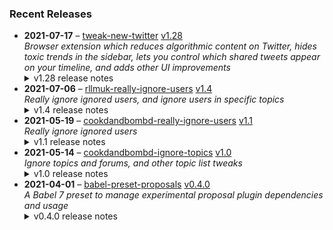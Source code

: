### Recent Releases

<!-- RECENT_RELEASES -->
<ul>
<li>
  <strong>2021-07-17</strong> – <a href="https://github.com/insin/tweak-new-twitter">tweak-new-twitter</a> <a href="https://github.com/insin/tweak-new-twitter/releases/tag/v1.28">v1.28</a>
  <div><em>Browser extension which reduces algorithmic content on Twitter, hides toxic trends in the sidebar, lets you control which shared tweets appear on your timeline, and adds other UI improvements</em></div>
  <details><summary>v1.28 release notes</summary><h2>New</h2>
<ul>
<li>Quote Tweets can now be hidden or moved to a separate timeline [<a class="issue-link js-issue-link" data-error-text="Failed to load title" data-id="944036040" data-permission-text="Title is private" data-url="https://github.com/insin/tweak-new-twitter/issues/45" data-hovercard-type="issue" data-hovercard-url="/insin/tweak-new-twitter/issues/45/hovercard" href="https://github.com/insin/tweak-new-twitter/issues/45">#45</a>]</li>
<li>Improve the Quote Tweets page (viewing an individual tweet's QTs) by pinning the quoted tweet to the top instead of duplicating it in every tweet [<a class="issue-link js-issue-link" data-error-text="Failed to load title" data-id="940456381" data-permission-text="Title is private" data-url="https://github.com/insin/tweak-new-twitter/issues/43" data-hovercard-type="issue" data-hovercard-url="/insin/tweak-new-twitter/issues/43/hovercard" href="https://github.com/insin/tweak-new-twitter/issues/43">#43</a>]</li>
</ul>
<h2>Changed</h2>
<ul>
<li>Extension options have been redesigned, grouping related options and allowing you to turn groups of them on and off all at once</li>
</ul>
<h2>Fixed</h2>
<ul>
<li>Fixed the extension not working on the current page after changing the theme or background color in the "Customise your view" dialog</li>
<li>Fixed hiding the algorithmic "More tweets" section when an individual tweet is viewed via certain internal links [<a class="issue-link js-issue-link" data-error-text="Failed to load title" data-id="745042725" data-permission-text="Title is private" data-url="https://github.com/insin/tweak-new-twitter/issues/32" data-hovercard-type="issue" data-hovercard-url="/insin/tweak-new-twitter/issues/32/hovercard" href="https://github.com/insin/tweak-new-twitter/issues/32">#32</a>]</li>
<li>When hiding the account switcher, leave the ellipsis menu button visible, as it's the only way to log out [<a class="issue-link js-issue-link" data-error-text="Failed to load title" data-id="941698155" data-permission-text="Title is private" data-url="https://github.com/insin/tweak-new-twitter/issues/44" data-hovercard-type="issue" data-hovercard-url="/insin/tweak-new-twitter/issues/44/hovercard" href="https://github.com/insin/tweak-new-twitter/issues/44">#44</a>]</li>
</ul>
<h2>Other changes</h2>
<ul>
<li>Added <a href="https://github.com/insin/tweak-new-twitter/blob/master/CONTRIBUTING.md#development-of-tweak-new-twitter">CONTRIBUTING.md</a> [<a class="issue-link js-issue-link" data-error-text="Failed to load title" data-id="854089556" data-permission-text="Title is private" data-url="https://github.com/insin/tweak-new-twitter/issues/35" data-hovercard-type="issue" data-hovercard-url="/insin/tweak-new-twitter/issues/35/hovercard" href="https://github.com/insin/tweak-new-twitter/issues/35">#35</a>]</li>
<li>Fix option page scaling in mobile for future Firefox Android version</li>
</ul></details>
</li>
<li>
  <strong>2021-07-06</strong> – <a href="https://github.com/insin/rllmuk-really-ignore-users">rllmuk-really-ignore-users</a> <a href="https://github.com/insin/rllmuk-really-ignore-users/releases/tag/v1.4">v1.4</a>
  <div><em>Really ignore ignored users, and ignore users in specific topics</em></div>
  <details><summary>v1.4 release notes</summary><p>Updated for Invision 4.6</p>
<ul>
<li>Fixed addition of "Ignore In This Topic" button to user hovercards</li>
<li>Fixed hiding the unread comment separator if all new posts are hidden</li>
</ul></details>
</li>
<li>
  <strong>2021-05-19</strong> – <a href="https://github.com/insin/cookdandbombd-really-ignore-users">cookdandbombd-really-ignore-users</a> <a href="https://github.com/insin/cookdandbombd-really-ignore-users/releases/tag/v1.1">v1.1</a>
  <div><em>Really ignore ignored users</em></div>
  <details><summary>v1.1 release notes</summary><ul>
<li>Implemented ignore functionality for non-logged-in users</li>
</ul></details>
</li>
<li>
  <strong>2021-05-14</strong> – <a href="https://github.com/insin/cookdandbombd-ignore-topics">cookdandbombd-ignore-topics</a> <a href="https://github.com/insin/cookdandbombd-ignore-topics/releases/tag/v1.0">v1.0</a>
  <div><em>Ignore topics and forums, and other topic list tweaks</em></div>
  <details><summary>v1.0 release notes</summary><p>Initial version</p></details>
</li>
<li>
  <strong>2021-04-01</strong> – <a href="https://github.com/insin/babel-preset-proposals">babel-preset-proposals</a> <a href="https://github.com/insin/babel-preset-proposals/releases/tag/v0.4.0">v0.4.0</a>
  <div><em>A Babel 7 preset to manage experimental proposal plugin dependencies and usage</em></div>
  <details><summary>v0.4.0 release notes</summary><ul>
<li>Updated plugins to latest versions as of Babel 7.13</li>
<li>Added <code>@babel/plugin-proposal-class-static-block</code> and a new <code>classStaticBlock</code> option</li>
<li>Updated links to plugin docs in README</li>
<li>Require at least Node 10</li>
</ul></details>
</li>
</ul>
<!-- /RECENT_RELEASES -->
